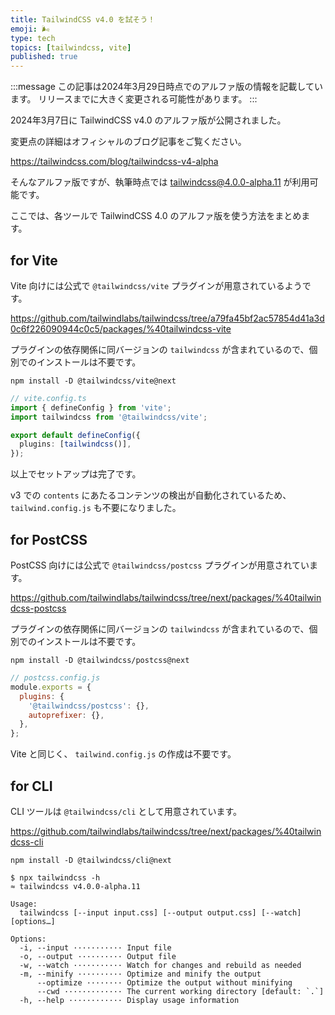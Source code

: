 ```yaml
---
title: TailwindCSS v4.0 を試そう！
emoji: 🌬️
type: tech
topics: [tailwindcss, vite]
published: true
---
```


:::message
この記事は2024年3月29日時点でのアルファ版の情報を記載しています。
リリースまでに大きく変更される可能性があります。
:::

2024年3月7日に TailwindCSS v4.0 のアルファ版が公開されました。

変更点の詳細はオフィシャルのブログ記事をご覧ください。

https://tailwindcss.com/blog/tailwindcss-v4-alpha

そんなアルファ版ですが、執筆時点では [tailwindcss@4.0.0-alpha.11](https://www.npmjs.com/package/tailwindcss/v/4.0.0-alpha.11) が利用可能です。

ここでは、各ツールで TailwindCSS 4.0 のアルファ版を使う方法をまとめます。

## for Vite

Vite 向けには公式で `@tailwindcss/vite` プラグインが用意されているようです。

https://github.com/tailwindlabs/tailwindcss/tree/a79fa45bf2ac57854d41a3d0c6f226090944c0c5/packages/%40tailwindcss-vite

プラグインの依存関係に同バージョンの `tailwindcss` が含まれているので、個別でのインストールは不要です。

```shell
npm install -D @tailwindcss/vite@next
```

```ts
// vite.config.ts
import { defineConfig } from 'vite';
import tailwindcss from '@tailwindcss/vite';

export default defineConfig({
  plugins: [tailwindcss()],
});
```

以上でセットアップは完了です。

v3 での `contents` にあたるコンテンツの検出が自動化されているため、 `tailwind.config.js` も不要になりました。

## for PostCSS

PostCSS 向けには公式で `@tailwindcss/postcss` プラグインが用意されています。

https://github.com/tailwindlabs/tailwindcss/tree/next/packages/%40tailwindcss-postcss

プラグインの依存関係に同バージョンの `tailwindcss` が含まれているので、個別でのインストールは不要です。

```shell
npm install -D @tailwindcss/postcss@next
```

```js
// postcss.config.js
module.exports = {
  plugins: {
    '@tailwindcss/postcss': {},
    autoprefixer: {},
  },
};
```

Vite と同じく、 `tailwind.config.js` の作成は不要です。

## for CLI

CLI ツールは `@tailwindcss/cli` として用意されています。

https://github.com/tailwindlabs/tailwindcss/tree/next/packages/%40tailwindcss-cli

```shell
npm install -D @tailwindcss/cli@next
```

```shell
$ npx tailwindcss -h
≈ tailwindcss v4.0.0-alpha.11

Usage:
  tailwindcss [--input input.css] [--output output.css] [--watch] [options…]

Options:
  -i, --input ··········· Input file
  -o, --output ·········· Output file
  -w, --watch ··········· Watch for changes and rebuild as needed
  -m, --minify ·········· Optimize and minify the output
      --optimize ········ Optimize the output without minifying
      --cwd ············· The current working directory [default: `.`]
  -h, --help ············ Display usage information
```